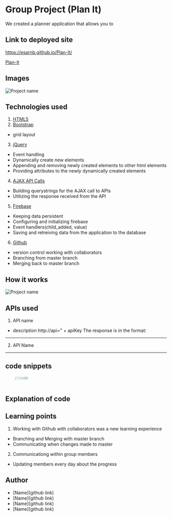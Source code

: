 # Group Project (Plan It)
We created a planner application that allows you to 
## Link to deployed site
https://esarnb.github.io/Plan-It/

[Plan-It](https://github.com/esarnb/Plan-It)
<!-- # Images
<!-- take a picture of the image and add it into the readme  -->
<!-- [screen shot of completed assignment](assets/images/screenShot.png) --> 
## Images
![Project name](images/img1.png)
## Technologies used
<!-- make a list of technology used -->
<!-- what you used for this web app, like html css -->
1. [HTML5](https://www.w3schools.com/html/html_intro.asp)
2. [Bootstrap](https://getbootstrap.com/docs/4.3/getting-started/introduction/)
  * grid layout
3. [jQuery](https://www.w3schools.com/jquery/jquery_intro.asp)
  * Event handling
  * Dynamically create new elements
  * Appending and removing newly created elements to other html elements
  * Providing attributes to the newly dynamically created elements
4. [AJAX API Calls](http://api.jquery.com/jquery.ajax/)
  * Building querystrings for the AJAX call to APIs
  * Utilizing the response received from the API
5. [Firebase](https://hackernoon.com/introduction-to-firebase-218a23186cd7)
  * Keeping data persistent
  * Configuring and initializing firebase 
  * Event handlers(child_added, value)
  * Saving and retreiving data from the application to the database
6. [Github](https://github.com/)
  * version control working with collaborators
  * Branching from master branch
  * Merging back to master branch
## How it works
![Project name](images/project.png)
## APIs used
1. API name
  * description
http://api=" + apiKey
The response is in the format:
___
  
2. API Name
----
## code snippets
<!-- put snippets of code inside ``` ``` so it will look like code -->
<!-- if you want to put blockquotes use a > -->
```javascript
    //code 
   
```
## Explanation of code
  
  
## Learning points
<!-- Learning points where you would write what you thought was helpful -->
1. Working with Github with collaborators was a new learning experience
  * Branching and Merging with master branch
  * Communicating when changes made to master
2. Communicationg within group members
  * Updating members every day about the progress
## Author 
<!-- make a link to the deployed site and have your name as the link -->
* [Name](github link)
* [Name](github link)
* [Name](github link)
* [Name](github link)

